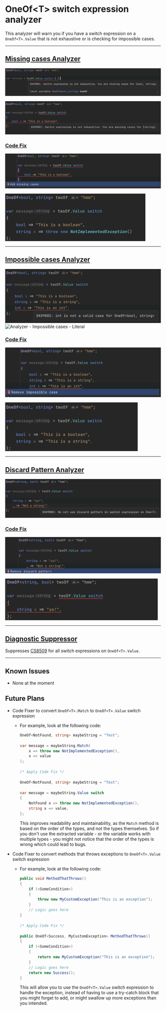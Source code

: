 # OneOf\<T> switch expression analyzer

This analyzer will warn you if you have a switch expression on a `OneOf<T>.Value` that is not exhaustive or is checking for impossible cases.

---

## [Missing cases Analyzer](OneOfSwitchExpressionMissingCasesAnalyzer.cs)
![Analyzer - Missing cases](assets/Analyzer_MissingCases.png)

![Analyzer - Missing cases - Partial](assets/Analyzer_MissingCases2.png)

### [Code Fix](OneOfSwitchExpressionMissingCasesCodeFixProvider.cs)
![Code Fix - Missing cases - Fixer](assets/CodeFix_MissingCases_Fixer.png)

![Code Fix - Missing cases - Fixed](assets/CodeFix_MissingCases_Fixed.png)

---

## [Impossible cases Analyzer](OneOfSwitchExpressionImpossibleCasesAnalyzer.cs)
![Analyzer - Impossible cases](assets/Analyzer_ImpossibleCases.png)
![Analyzer - Impossible cases - Literal](assets/Analyzer_ImpossibleCases_Literal.png)

### [Code Fix](OneOfSwitchExpressionImpossibleCasesCodeFixProvider.cs)
![Code Fix - Impossible cases - Fixer](assets/CodeFix_ImpossibleCases_Fixer.png)

![Code Fix - Impossible cases - Fixed](assets/CodeFix_ImpossibleCases_Fixed.png)

---

## [Discard Pattern Analyzer](OneOfSwitchExpressionDiscardPatternAnalyzer.cs)
![Analyzer - Discard Pattern](assets/Analyzer_DiscardPattern.png)

### [Code Fix](OneOfSwitchExpressionDiscardPatternCodeFixProvider.cs)
![Code Fix - Discard Pattern - Fixer](assets/CodeFix_DiscardPattern_Fixer.png)

![Code Fix - Discard Pattern - Fixed](assets/CodeFix_DiscardPattern_Fixed.png)

---

## [Diagnostic Suppressor](OneOfSwitchExpressionDiagnosticSuppressor.cs)

Suppresses [CS8509](https://learn.microsoft.com/en-us/dotnet/csharp/language-reference/compiler-messages/pattern-matching-warnings) for all switch expressions on `OneOf<T>.Value`.

---

## Known Issues

- None at the moment

## Future Plans

- Code Fixer to convert `OneOf<T>.Match` to `OneOf<T>.Value` switch expression
  - For example, look at the following code:
    ```csharp
    OneOf<NotFound, string> maybeString = "Test";
    
    var message = maybeString.Match(
        x => throw new NotImplementedException(),
        x => value
    );
    
    /* Apply Code Fix */
    
    OneOf<NotFound, string> maybeString = "Test";
    
    var message = maybeString.Value switch
    {
        NotFound x => throw new NotImplementedException(),
        string x => value,
    };
    ```
    This improves readability and maintainability, as the `Match` method is based on the order of the types, and not the types themselves.
    So if you don't use the extracted variable - or the variable works with multiple types - you might not notice that the order of the types is wrong which could lead to bugs.


- Code Fixer to convert methods that throws exceptions to `OneOf<T>.Value` switch expression
  - For example, look at the following code:
    ```csharp
    public void MethodThatThrows()
    {
        if (<SomeCondition>)
        {
            throw new MyCustomException("This is an exception");
        }
        // Logic goes here
    }
    
    /* Apply Code Fix */
    
    public OneOf<Success, MyCustomException> MethodThatThrows()
    {
        if (<SomeCondition>)
        {
            return new MyCustomException("This is an exception");
        }
        // Logic goes here
        return new Success();
    }
    ```
    This will allow you to use the `OneOf<T>.Value` switch expression to handle the exception, instead of having to use a try-catch block that you might forget to add, or might swallow up more exceptions than you intended.